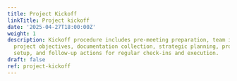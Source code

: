 ```yaml
---
title: Project Kickoff
linkTitle: Project kickoff
date: '2025-04-27T18:00:00Z'
weight: 1
description: Kickoff procedure includes pre-meeting preparation, team introductions,
  project objectives, documentation collection, strategic planning, project management
  setup, and follow-up actions for regular check-ins and execution.
draft: false
ref: project-kickoff
---
```


